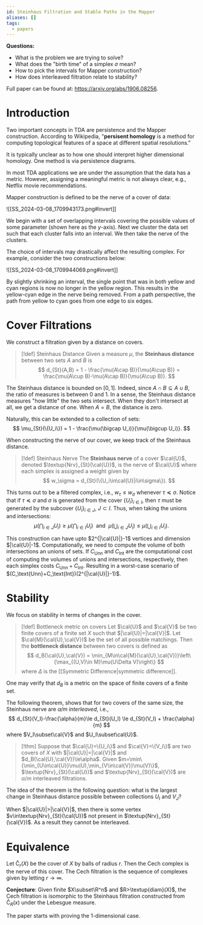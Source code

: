 ```yaml
---
id: Steinhaus Filtration and Stable Paths in the Mapper
aliases: []
tags:
  - papers
---
```


**Questions:**
- What is the problem we are trying to solve?
- What does the "birth time" of a simplex $\sigma$ mean?
- How to pick the intervals for Mapper construction?
- How does interleaved filtration relate to stability?

Full paper can be found at: https://arxiv.org/abs/1906.08256.

# Introduction

Two important concepts in TDA are persistence and the Mapper construction. According to Wikipedia, "**persisent homology** is a method for computing topological features of a space at different spatial resolutions."

It is typically unclear as to how one should interpret higher dimensional homology. One method is via persistence diagrams. 

In most TDA applications we are under the assumption that the data has a metric. However, assigning a meaningful metric is not always clear, e.g., Netflix movie recommendations.

Mapper construction is defined to be the nerve of a cover of data: 

![[SS_2024-03-08_1709943173.png#invert]]

We begin with a set of overlapping intervals covering the possible values of some parameter (shown here as the $y$-axis). Next we cluster the data set such that each cluster falls into an interval. We then take the nerve of the clusters.

The choice of intervals may drastically affect the resulting complex. For example, consider the two constructions below:

![[SS_2024-03-08_1709944069.png#invert]]

By slightly shrinking an interval, the single point that was in both yellow and cyan regions is now no longer in the yellow region. This results in the yellow-cyan edge in the nerve being removed. From a path perspective, the path from yellow to cyan goes from one edge to six edges.

# Cover Filtrations

We construct a filtration given by a distance on covers.

> [!def] Steinhaus Distance
> Given a measure $\mu$, the **Steinhaus distance** between two sets $A$ and $B$ is 
> $$
>   d_{St}(A,B) = 1 - \frac{\mu(A\cap B)}{\mu(A\cup B)} = \frac{\mu(A\cup B)-\mu(A\cap B)}{\mu(A\cup B)}. 
> $$

The Steinhaus distance is bounded on $[0,1]$. Indeed, since $A\cap B\subseteq A\cup B$, the ratio of measures is between 0 and 1. In a sense, the Steinhaus distance measures "how little" the two sets intersect. When they don't intersect at all, we get a distance of one. When $A=B$, the distance is zero.

Naturally, this can be extended to a collection of sets:
$$
    \mu_{St}(\{U_i\}) = 1 - \frac{\mu(\bigcap U_i)}{\mu(\bigcup U_i)}.
$$

When constructing the nerve of our cover, we keep track of the Steinhaus distance.

> [!def] Steinhaus Nerve
> The **Steinhaus nerve** of a cover $\cal{U}$, denoted $\textup{Nrv}_{St}(\cal{U})$, is the nerve of $\cal{U}$ where each simplex is assigned a weight given by
> $$
>   w_\sigma = d_{St}(\{U_i\in\cal{U}|i\in\sigma\}).
> $$

This turns out to be a filtered complex, i.e., $w_\tau\le w_\sigma$ whenever $\tau\preceq\sigma$. Notice that if $\tau\preceq\sigma$ and $\sigma$ is generated from the cover $\{U_i\}_{i\in I}$, then $\tau$ must be generated by the subcover $\{U_i\}_{i\in J}$, $J\subset I$. Thus, when taking the unions and intersections:
$$
    \mu\left(\bigcap_{i\in J}U_i\right) \ge \mu\left(\bigcap_{i\in I}U_i\right)~\text{ and }~
    \mu\left(\bigcup_{i\in J}U_i\right) \le \mu\left(\bigcup_{i\in I}U_i\right).
$$

This construction can have upto $2^{|\cal{U}|}-1$ vertices and dimension $|\cal{U}|-1$. Computationally, we need to compute the volume of both intersections an unions of sets. If $C_\text{Unn}$ and $C_\text{Int}$ are the computational cost of computing the volumes of unions and intersections, respectively, then each simplex costs $C_\text{Unn}+C_\text{Int}$. Resulting in a worst-case scenario of $(C_\text{Unn}+C_\text{Int})(2^{|\cal{U}|}-1)$. 

# Stability

We focus on stability in terms of changes in the cover.

> [!def] Bottleneck metric on covers
> Let $\cal{U}$ and $\cal{V}$ be two finite covers of a finite set $X$ such that $|\cal{U}|=|\cal{V}|$. Let $\cal{M}(\cal{U},\cal{V})$ be the set of all possible matchings. Then the **bottleneck distance** between two covers is defined as 
> $$
>   d_B(\cal{U},\cal{V}) = \min_{M\in\cal{M}(\cal{U},\cal{V})}\left\{\max_{(U,V)\in M}\mu(U\Delta V)\right\}
> $$
> where $\Delta$ is the [[Symmetric Difference|symmetric difference]].

One may verify that $d_B$ is a metric on the space of finite covers of a finite set.

The following theorem, shows that for two covers of the same size, the Steinhaus nerve are *$\alpha/m$ interleaved*, i.e.,
$$
    d_{St}(V_I)-\frac{\alpha}{m}\le d_{St}(U_I) \le d_{St}(V_I) + \frac{\alpha}{m}
$$
where $V_I\subset\cal{V}$ and $U_I\subset\cal{U}$.

> [!thm] 
> Suppose that $\cal{U}=\{U_i\}$ and $\cal{V}=\{V_i\}$ are two covers of $X$ with $|\cal{U}|=|\cal{V}|$ and $d_B(\cal{U},\cal{V})\le\alpha$. Given $m=\min\{\min_{U\in\cal{U}}\mu(U),\min_{V\in\cal{V}}\mu(V)\}$, $\textup{Nrv}_{St}(\cal{U})$ and $\textup{Nrv}_{St}(\cal{V})$ are $\alpha/m$ interleaved filtrations.

The idea of the theorem is the following question: what is the largest change in Steinhaus distance possible between collections $U_I$ and $V_J$?

When $|\cal{U}|>|\cal{V}|$, then there is some vertex $v\in\textup{Nrv}_{St}(\cal{U})$ not present in $\textup{Nrv}_{St}(\cal{V})$. As a result they cannot be interleaved.

# Equivalence

Let $\text{\v{C}}_r(X)$ be the cover of $X$ by balls of radius $r$. Then the Cech complex is the nerve of this cover. The Cech filtration is the sequence of complexes given by letting $r\rightarrow\infty$.

**Conjecture**: Given finite $X\subset\R^n$ and $R>\textup{diam}(X)$, the Cech filtration is isomorphic to the Steinhaus filtration constructed from $\text{\v{C}}_R(x)$ under the Lebesgue measure.

The paper starts with proving the 1-dimensional case.

